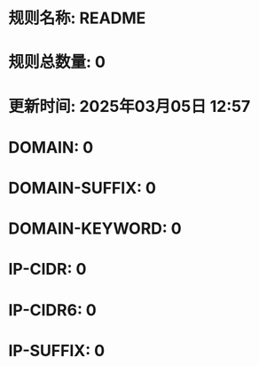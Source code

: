 # 规则名称: README 
# 规则总数量: 0 
# 更新时间: 2025年03月05日 12:57 
# DOMAIN: 0 
# DOMAIN-SUFFIX: 0 
# DOMAIN-KEYWORD: 0 
# IP-CIDR: 0 
# IP-CIDR6: 0 
# IP-SUFFIX: 0 
